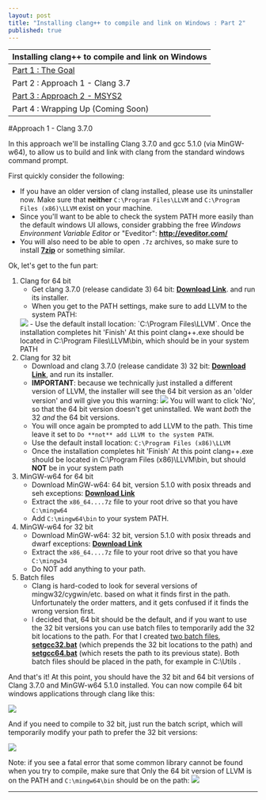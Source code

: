 ```yaml
---
layout: post
title: "Installing clang++ to compile and link on Windows : Part 2"
published: true
---
```



<table>
  <thead>
    <tr>
      <th>Installing clang++ to compile and link on Windows</th>
    </tr>
  </thead>
  <tbody>
    <tr>
      <td><a href=http://blog.johannesmp.com/2015/09/01/installing-clang-on-windows-pt1/>Part 1 : The Goal</a></td>
    </tr>
    <tr>
      <td></em>Part 2 : Approach 1 - Clang 3.7<em></td>
    </tr>
    <tr>
      <td><a href=http://blog.johannesmp.com/2015/09/01/installing-clang-on-windows-pt3/>Part 3 : Approach 2 - MSYS2</a></td>
    </tr>
    <tr>
      <td>Part 4 : Wrapping Up (Coming Soon)</td>
    </tr>
  </tbody>
</table>


#Approach 1 - Clang 3.7.0

In this approach we'll be installing Clang 3.7.0 and gcc 5.1.0 (via MinGW-w64), to allow us to build and link with clang from the standard windows command prompt.


First quickly consider the following:

- If you have an older version of clang installed, please use its uninstaller now. Make sure that **neither** `C:\Program Files\LLVM` and `C:\Program Files (x86)\LLVM` exist on your machine.
- Since you'll want to be able to check the system PATH more easily than the default windows UI allows, consider grabbing the free *Windows Environment Variable Editor* or "Eveditor": **http://eveditor.com/**
- You will also need to be able to open `.7z` archives, so make sure to install **[7zip](http://www.7-zip.org/)** or something similar.


Ok, let's get to the fun part:

1. Clang for 64 bit
    - Get clang 3.7.0 (release candidate 3) 64 bit: **[Download Link](http://llvm.org/pre-releases/3.7.0/rc3/LLVM-3.7.0-rc3-win64.exe)**. and run its installer.
    - When you get to the PATH settings, make sure to add LLVM to the system PATH:
    <img src=http://i.imgur.com/AIjaxKk.png />
    - Use the default install location: `C:\Program Files\LLVM`. Once the installation completes hit 'Finish' At this point clang++.exe should be located in C:\Program Files\LLVM\bin, which should be in your system PATH
2. Clang for 32 bit
    - Download and clang 3.7.0 (release candidate 3) 32 bit: **[Download Link](http://llvm.org/pre-releases/3.7.0/rc3/LLVM-3.7.0-rc3-win32.exe)**, and run its installer.
    - **IMPORTANT**: because we technically just installed a different version of LLVM, the installer will see the 64 bit version as an 'older version' and will give you this warning:
        <img src="http://i.imgur.com/TcfUY3b.png" />
        You will want to click 'No', so that the 64 bit version doesn't get uninstalled. We want *both* the 32 *and* the 64 bit versions.
    - You will once again be prompted to add LLVM to the path. This time leave it set to `Do **not** add LLVM to the system PATH`.
    - Use the default install location: `C:\Program Files (x86)\LLVM`
    - Once the installation completes hit 'Finish' At this point clang++.exe should be located in C:\Program Files (x86)\LLVM\bin, but should **NOT** be in your system path
3. MinGW-w64 for 64 bit
    - Download MinGW-w64: 64 bit, version 5.1.0 with posix threads and seh exceptions: **[Download Link](http://sourceforge.net/projects/mingw-w64/files/Toolchains%20targetting%20Win64/Personal%20Builds/mingw-builds/5.1.0/threads-posix/seh/x86_64-5.1.0-release-posix-seh-rt_v4-rev0.7z/download)**
    - Extract the `x86_64....7z` file to your root drive so that you have `C:\mingw64`
    - Add `C:\mingw64\bin` to your system PATH.
4. MinGW-w64 for 32 bit
    - Download MinGW-w64: 32 bit, version 5.1.0 with posix threads and dwarf exceptions: **[Download Link](http://sourceforge.net/projects/mingw-w64/files/Toolchains%20targetting%20Win32/Personal%20Builds/mingw-builds/5.1.0/threads-posix/dwarf/i686-5.1.0-release-posix-dwarf-rt_v4-rev0.7z/download)**
    - Extract the `x86_64....7z` file to your root drive so that you have `C:\mingw34`
    - Do NOT add anything to your path.
5. Batch files
    - Clang is hard-coded to look for several versions of mingw32/cygwin/etc. based on what it finds first in the path. Unfortunately the order matters, and it gets confused if it finds the wrong version first.
    - I decided that, 64 bit should be the default, and if you want to use the 32 bit versions you can use batch files to temporarily add the 32 bit locations to the path. For that I created [two batch files](https://gist.github.com/JohannesMP/1e7ed200367460255971), **[setgcc32.bat](https://gist.github.com/JohannesMP/1e7ed200367460255971/raw/61be418a184e6c0ab0ef36d07c5552d38a5670cf/setgcc32.bat)** (which prepends the 32 bit locations to the path) and **[setgcc64.bat](https://gist.github.com/JohannesMP/1e7ed200367460255971/raw/61be418a184e6c0ab0ef36d07c5552d38a5670cf/setgcc64.bat)** (which resets the path to its previous state). Both batch files should be placed in the path, for example in  C:\Utils .
    
And that's it! At this point, you should have the 32 bit and 64 bit versions of Clang 3.7.0 and MinGW-w64 5.1.0 installed. You can now compile 64 bit windows applications through clang like this:
  
  <img src="http://i.imgur.com/ZbQGQgT.png" />

And if you need to compile to 32 bit, just run the batch script, which will temporarily modify your path to prefer the 32 bit versions:

  <img src="http://i.imgur.com/hh0dRO2.png" />
  

Note: if you see a fatal error that some common library cannot be found when you try to compile, make sure that Only the 64 bit version of LLVM is on the PATH and `C:\mingw64\bin` should be on the path:
    <img src=http://i.imgur.com/UNerbDA.png />









----
